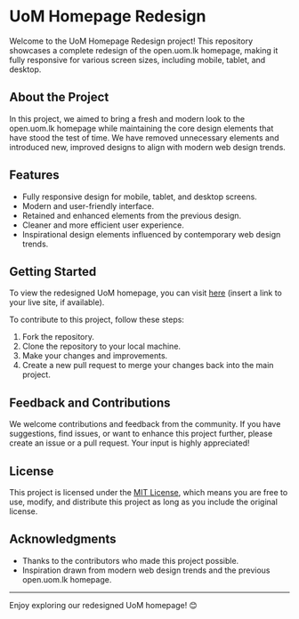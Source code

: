 # UoM Homepage Redesign

Welcome to the UoM Homepage Redesign project! This repository showcases a complete redesign of the open.uom.lk homepage, making it fully responsive for various screen sizes, including mobile, tablet, and desktop.

## About the Project

In this project, we aimed to bring a fresh and modern look to the open.uom.lk homepage while maintaining the core design elements that have stood the test of time. We have removed unnecessary elements and introduced new, improved designs to align with modern web design trends.

## Features

- Fully responsive design for mobile, tablet, and desktop screens.
- Modern and user-friendly interface.
- Retained and enhanced elements from the previous design.
- Cleaner and more efficient user experience.
- Inspirational design elements influenced by contemporary web design trends.

## Getting Started

To view the redesigned UoM homepage, you can visit [here](#) (insert a link to your live site, if available).

To contribute to this project, follow these steps:
1. Fork the repository.
2. Clone the repository to your local machine.
3. Make your changes and improvements.
4. Create a new pull request to merge your changes back into the main project.

## Feedback and Contributions

We welcome contributions and feedback from the community. If you have suggestions, find issues, or want to enhance this project further, please create an issue or a pull request. Your input is highly appreciated!

## License

This project is licensed under the [MIT License](LICENSE), which means you are free to use, modify, and distribute this project as long as you include the original license.

## Acknowledgments

- Thanks to the contributors who made this project possible.
- Inspiration drawn from modern web design trends and the previous open.uom.lk homepage.

---

Enjoy exploring our redesigned UoM homepage! 😊
